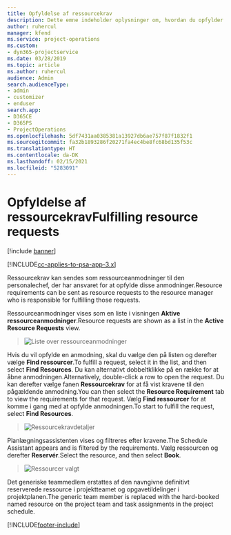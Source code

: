 ```yaml
---
title: Opfyldelse af ressourcekrav
description: Dette emne indeholder oplysninger om, hvordan du opfylder ressourcekrav.
author: ruhercul
manager: kfend
ms.service: project-operations
ms.custom:
- dyn365-projectservice
ms.date: 03/28/2019
ms.topic: article
ms.author: ruhercul
audience: Admin
search.audienceType:
- admin
- customizer
- enduser
search.app:
- D365CE
- D365PS
- ProjectOperations
ms.openlocfilehash: 5df7431aa0385381a13927db6ae757f87f1832f1
ms.sourcegitcommit: fa32b1893286f20271fa4ec4be8fc68bd135f53c
ms.translationtype: HT
ms.contentlocale: da-DK
ms.lasthandoff: 02/15/2021
ms.locfileid: "5283091"
---
```

# <a name="fulfilling-resource-requests"></a><span data-ttu-id="fe448-103">Opfyldelse af ressourcekrav</span><span class="sxs-lookup"><span data-stu-id="fe448-103">Fulfilling resource requests</span></span>

[!include [banner](../includes/psa-now-project-operations.md)]

[!INCLUDE[cc-applies-to-psa-app-3.x](../includes/cc-applies-to-psa-app-3x.md)]

<span data-ttu-id="fe448-104">Ressourcekrav kan sendes som ressourceanmodninger til den personalechef, der har ansvaret for at opfylde disse anmodninger.</span><span class="sxs-lookup"><span data-stu-id="fe448-104">Resource requirements can be sent as resource requests to the resource manager who is responsible for fulfilling those requests.</span></span>

<span data-ttu-id="fe448-105">Ressourceanmodninger vises som en liste i visningen **Aktive ressourceanmodninger**.</span><span class="sxs-lookup"><span data-stu-id="fe448-105">Resource requests are shown as a list in the **Active Resource Requests** view.</span></span>

> ![Liste over ressourceanmodninger](media/Resource-Management-image59.png)

<span data-ttu-id="fe448-107">Hvis du vil opfylde en anmodning, skal du vælge den på listen og derefter vælge **Find ressourcer**.</span><span class="sxs-lookup"><span data-stu-id="fe448-107">To fulfill a request, select it in the list, and then select **Find Resources**.</span></span> <span data-ttu-id="fe448-108">Du kan alternativt dobbeltklikke på en række for at åbne anmodningen.</span><span class="sxs-lookup"><span data-stu-id="fe448-108">Alternatively, double-click a row to open the request.</span></span> <span data-ttu-id="fe448-109">Du kan derefter vælge fanen **Ressourcekrav** for at få vist kravene til den pågældende anmodning.</span><span class="sxs-lookup"><span data-stu-id="fe448-109">You can then select the **Resource Requirement** tab to view the requirements for that request.</span></span> <span data-ttu-id="fe448-110">Vælg **Find ressourcer** for at komme i gang med at opfylde anmodningen.</span><span class="sxs-lookup"><span data-stu-id="fe448-110">To start to fulfill the request, select **Find Resources**.</span></span>

> ![Ressourcekravdetaljer](media/Resource-Management-image60.png)

<span data-ttu-id="fe448-112">Planlægningsassistenten vises og filtreres efter kravene.</span><span class="sxs-lookup"><span data-stu-id="fe448-112">The Schedule Assistant appears and is filtered by the requirements.</span></span> <span data-ttu-id="fe448-113">Vælg ressourcen og derefter **Reservér**.</span><span class="sxs-lookup"><span data-stu-id="fe448-113">Select the resource, and then select **Book**.</span></span>

> ![Ressourcer valgt](media/Resource-Management-image61.png)

<span data-ttu-id="fe448-115">Det generiske teammedlem erstattes af den navngivne definitivt reserverede ressource i projektteamet og opgavetildelinger i projektplanen.</span><span class="sxs-lookup"><span data-stu-id="fe448-115">The generic team member is replaced with the hard-booked named resource on the project team and task assignments in the project schedule.</span></span>


[!INCLUDE[footer-include](../includes/footer-banner.md)]
